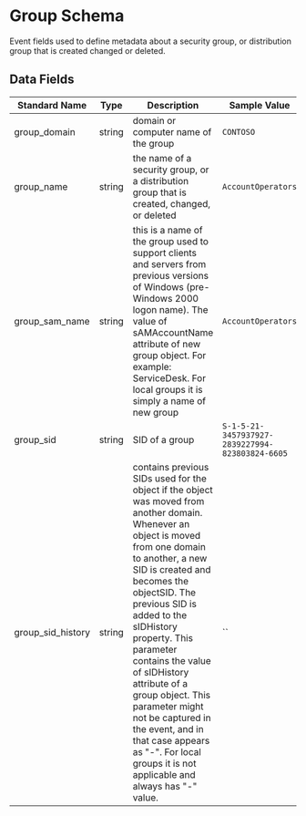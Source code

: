 # Group Schema
Event fields used to define metadata about a security group, or distribution group that is created changed or deleted.

## Data Fields
|Standard Name|Type|Description|Sample Value|
|---|---|---|---|
| group_domain      | string | domain or computer name of the group                                                                                                                                                                                                                                                                                                                                                                                                                                                   | `CONTOSO`                                       |
| group_name        | string | the name of a security group, or a distribution group that is created, changed, or deleted                                                                                                                                                                                                                                                                                                                                                                                             | `AccountOperators`                              |
| group_sam_name    | string | this is a name of the group used to support clients and servers from previous versions of Windows (pre-Windows 2000 logon name). The value of sAMAccountName attribute of new group object. For example: ServiceDesk. For local groups it is simply a name of new group                                                                                                                                                                                                                | `AccountOperators`                              |
| group_sid         | string | SID of a group                                                                                                                                                                                                                                                                                                                                                                                                                                                                         | `S-1-5-21-3457937927-2839227994-823803824-6605` |
| group_sid_history | string | contains previous SIDs used for the object if the object was moved from another domain. Whenever an object is moved from one domain to another, a new SID is created and becomes the objectSID. The previous SID is added to the sIDHistory property. This parameter contains the value of sIDHistory attribute of a group object. This parameter might not be captured in the event, and in that case appears as "-". For local groups it is not applicable and always has "-" value. | ``                                              |
